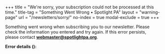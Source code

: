 +++
title = "We're sorry, your subscription could not be processed at this time."
title-tag = "Something Went Wrong • Spotlight PA"
layout = "warning-page"
url = "/newsletters/sorry/"
no-index = true
modal-exclude = true
+++

Something went wrong when subscribing you to our newsletter. Please check the information you entered and try again. If this error persists, please contact **<webmaster@spotlightpa.org>**.

<p
    class="mt-4"
    x-data="{ params: new URLSearchParams(window.location.search) }"
    x-cloak
    x-show="params.get('msg')"
>
    <b>
        Error details
        (<span x-text="params.get('code')"></span>):
    </b>
    <span x-text="params.get('msg')"></span>
</p>
